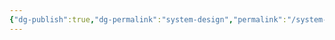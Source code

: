 ```yaml
---
{"dg-publish":true,"dg-permalink":"system-design","permalink":"/system-design/","noteIcon":""}
---
```


